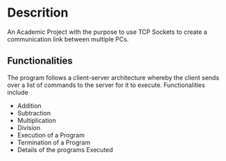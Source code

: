 # Descrition

An Academic Project with the purpose to use TCP Sockets to create a communication link between multiple PCs.

## Functionalities

The program follows a client-server architecture whereby the client sends over a list of commands to the server for it to execute.
Functionalities include
- Addition
- Subtraction
- Multiplication
- Division
- Execution of a Program
- Termination of a Program
- Details of the programs Executed







